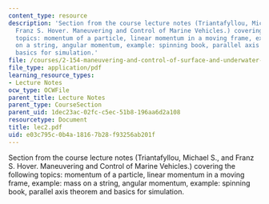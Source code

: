 ```yaml
---
content_type: resource
description: 'Section from the course lecture notes (Triantafyllou, Michael S., and
  Franz S. Hover. Maneuvering and Control of Marine Vehicles.) covering the following
  topics: momentum of a particle, linear momentum in a moving frame, example: mass
  on a string, angular momentum, example: spinning book, parallel axis theorem and
  basics for simulation.'
file: /courses/2-154-maneuvering-and-control-of-surface-and-underwater-vehicles-13-49-fall-2004/e03c795c0b4a18167b28f93256ab201f_lec2.pdf
file_type: application/pdf
learning_resource_types:
- Lecture Notes
ocw_type: OCWFile
parent_title: Lecture Notes
parent_type: CourseSection
parent_uid: 1dec23ac-02fc-c5ec-51b8-196aa6d2a108
resourcetype: Document
title: lec2.pdf
uid: e03c795c-0b4a-1816-7b28-f93256ab201f
---
```

Section from the course lecture notes (Triantafyllou, Michael S., and Franz S. Hover. Maneuvering and Control of Marine Vehicles.) covering the following topics: momentum of a particle, linear momentum in a moving frame, example: mass on a string, angular momentum, example: spinning book, parallel axis theorem and basics for simulation.

